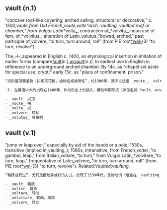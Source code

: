 ## vault (n.1)

"concave roof-like covering; arched ceiling, structural or decorative;" c. 1300,_vaute,_from Old French_voute_,_volte_"arch, vaulting, vaulted roof or chamber," from Vulgar Latin_*volta_, contraction of_*volvita_, noun use of fem. of_*volvitus_, alteration of Latin_volutus_"bowed, arched," past participle of_volvere_"to turn, turn around, roll" (from PIE root[*wel-](https://www.etymonline.com/word/*wel-#etymonline_v_52554 "Etymology, meaning and definition of *wel-")(3) "to turn, revolve").

The_-l-_appeared in English c. 1400, an etymological insertion in imitation of earlier forms (compare[fault](https://www.etymonline.com/word/fault#etymonline_v_1162 "Etymology, meaning and definition of fault")(n.),[assault](https://www.etymonline.com/word/assault#etymonline_v_17958 "Etymology, meaning and definition of assault")(n.)). In earliest use in English in reference to an underground arched chamber. By 14c. as "chapel set aside for special use, crypt;" early 15c. as "place of confinement, prison."

```md
“拱形屋顶覆盖物；拱形天花板，结构性或装饰性”，约1300年，源于古法语 _voute_，_volte_ “拱，拱顶，拱形屋顶或房间”，来自于通俗拉丁语 *volta，*volvita 的缩写，作为名词的女性形式，源自拉丁语 _volutus_ “弯曲的，拱形的”，是动词 _volvere_ “转动，围绕，滚动”的过去分词（来自古印欧语根 *wel- (3) “转动，旋转”）。

-l- 在英语中大约出现在1400年，作为形态上的插入，模仿早期形式（参见名词 fault、assault）。在英语中最早的用法是指地下拱形房间。到14世纪时，作为“专用的教堂，地下室”；到15世纪早期，作为“关押之所，监狱”。

- _vault_ 拱顶
- _voute_ 拱
- _volta_ 拱
- _volvere_ 转动
- _volutus_ 弯曲的
```

## vault (v.1)

"jump or leap over," especially by aid of the hands or a pole, 1530s, transitive (implied in_vaulting_); 1560s, intransitive, from French_volter_"to gambol, leap," from Italian_voltare_"to turn," from Vulgar Latin_*volvitare_"to turn, leap," frequentative of Latin_volvere_"to turn, turn around, roll" (from PIE root[*wel-](https://www.etymonline.com/word/*wel-#etymonline_v_52554 "Etymology, meaning and definition of *wel-")(3) "to turn, revolve"). Related:_Vaulted_;_vaulting_.

```md
“跳跃或跃过”，尤其是借助手或杆的方式，出现于1530年代，及物动词（暗含在 _vaulting_ 中）；1560年代，无及物用法，源于法语 _volter_ “嬉戏，跳跃”，进一步源自意大利语 _voltare_ “转动”，来自通俗拉丁语 *volvitare “转动，跳跃”，是拉丁语 _volvere_ “转动，围绕，滚动”的重复形式（来自古印欧语根 *wel- (3) “转动，旋转”）。相关词：_vaulted_；_vaulting_。

- _vault_ 跳跃
- _volter_ 跳跃
- _voltare_ 转动
- _volvitare_ 转动，跳跃
- _volvere_ 转动
```